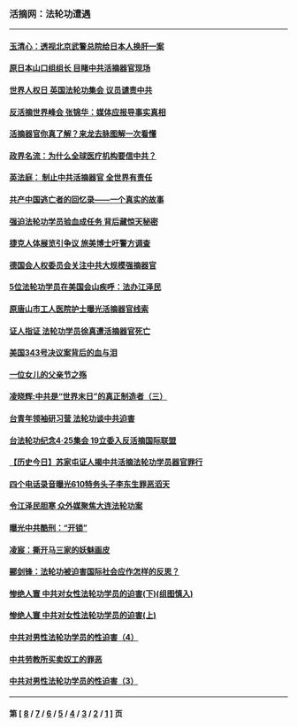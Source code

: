 ### 活摘网：法轮功遭遇
---
#### [玉清心：透视北京武警总院给日本人换肝一案](../../pages/nf5881/n13771978.md?08220430) 
#### [原日本山口组组长 目睹中共活摘器官现场](../../pages/nf5881/n13767360.md?08220430) 
#### [世界人权日 英国法轮功集会 议员谴责中共](../../pages/nf5881/n13431763.md?08220430) 
#### [反活摘世界峰会 张锦华：媒体应报导事实真相](../../pages/nf5881/n13278502.md?08220430) 
#### [活摘器官你真了解？来龙去脉图解一次看懂](../../pages/nf5881/n13013820.md?08220430) 
#### [政界名流：为什么全球医疗机构要信中共？](../../pages/nf5881/n11945479.md?08220430) 
#### [英法庭： 制止中共活摘器官 全世界有责任](../../pages/nf5881/n11330691.md?08220430) 
#### [共产中国逃亡者的回忆录——一个真实的故事](../../pages/nf5881/n10918649.md?08220430) 
#### [强迫法轮功学员验血成任务 背后藏惊天秘密](../../pages/nf5881/n4252384.md?08220430) 
#### [捷克人体展览引争议 旅美博士吁警方调查](../../pages/nf5881/n9429187.md?08220430) 
#### [德国会人权委员会关注中共大规模强摘器官](../../pages/nf5881/n8418950.md?08220430) 
#### [5位法轮功学员在美国会山疾呼：法办江泽民](../../pages/nf5881/n8101519.md?08220430) 
#### [原唐山市工人医院护士曝光活摘器官线索](../../pages/nf5881/n8076384.md?08220430) 
#### [证人指证 法轮功学员徐真遭活摘器官死亡](../../pages/nf5881/n8042467.md?08220430) 
#### [美国343号决议案背后的血与泪](../../pages/nf5881/n8020684.md?08220430) 
#### [一位女儿的父亲节之殇](../../pages/nf5881/n8014122.md?08220430) 
#### [凌晓辉:中共是“世界末日”的真正制造者（三）](../../pages/nf5881/n4210333.md?08220430) 
#### [台青年领袖研习营 法轮功谈中共迫害](../../pages/nf5881/n4141857.md?08220430) 
#### [台法轮功纪念4‧25集会 19立委入反活摘国际联盟](../../pages/nf5881/n4141821.md?08220430) 
#### [【历史今日】苏家屯证人揭中共活摘法轮功学员器官罪行](../../pages/nf5881/n4135912.md?08220430) 
#### [四个电话录音曝光610特务头子李东生罪恶滔天](../../pages/nf5881/n4040060.md?08220430) 
#### [令江泽民胆寒 众外媒聚焦大连法轮功案](../../pages/nf5881/n3932671.md?08220430) 
#### [曝光中共酷刑：“开锁”](../../pages/nf5881/n3889373.md?08220430) 
#### [凌宸：撕开马三家的妖魅画皮](../../pages/nf5881/n3849369.md?08220430) 
#### [郦剑锋：法轮功被迫害国际社会应作怎样的反思？](../../pages/nf5881/n3824560.md?08220430) 
#### [惨绝人寰 中共对女性法轮功学员的迫害(下)(组图慎入)](../../pages/nf5881/n3816285.md?08220430) 
#### [惨绝人寰 中共对女性法轮功学员的迫害(上)](../../pages/nf5881/n3815374.md?08220430) 
#### [中共对男性法轮功学员的性迫害（4）](../../pages/nf5881/n3769144.md?08220430) 
#### [中共劳教所买卖奴工的罪恶](../../pages/nf5881/n3769378.md?08220430) 
#### [中共对男性法轮功学员的性迫害（3）](../../pages/nf5881/n3768231.md?08220430) 

---
#### 第 [ [8](./8.md?08220430) / [7](./7.md?08220430) / [6](./6.md?08220430) / [5](./5.md?08220430) / [4](./4.md?08220430) / [3](./3.md?08220430) / [2](./2.md?08220430) / [1](./1.md?08220430) ] 页
